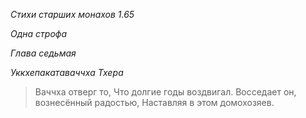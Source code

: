 *Стихи старших монахов 1\.65*

*Одна строфа*

*Глава седьмая*

*Уккхепакатаваччха Тхера*

> Ваччха отверг то,
> Что долгие годы воздвигал\.
> Восседает он, вознесённый радостью,
> Наставляя в этом домохозяев\.
